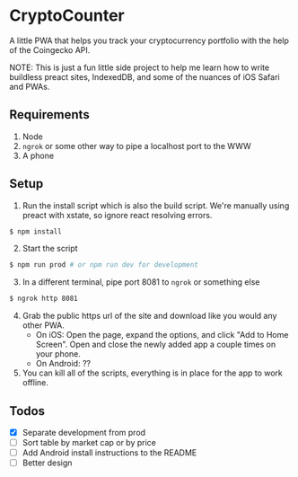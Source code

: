 # CryptoCounter
A little PWA that helps you track your cryptocurrency portfolio with the help of the Coingecko API.

NOTE: This is just a fun little side project to help me learn how to write buildless preact sites, IndexedDB, and some of the nuances of iOS Safari and PWAs.

## Requirements
1. Node
2. `ngrok` or some other way to pipe a localhost port to the WWW
3. A phone

## Setup
1. Run the install script which is also the build script. We're manually using preact with xstate, so ignore react resolving errors.
```bash
$ npm install
```
2. Start the script
```bash
$ npm run prod # or npm run dev for development
```
3. In a different terminal, pipe port 8081 to `ngrok` or something else
```bash
$ ngrok http 8081
```
4. Grab the public https url of the site and download like you would any other PWA.
	* On iOS: Open the page, expand the options, and click "Add to Home Screen". Open and close the newly added app a couple times on your phone.
	* On Android: ??
5. You can kill all of the scripts, everything is in place for the app to work offline.

## Todos
- [x] Separate development from prod
- [ ] Sort table by market cap or by price
- [ ] Add Android install instructions to the README
- [ ] Better design
